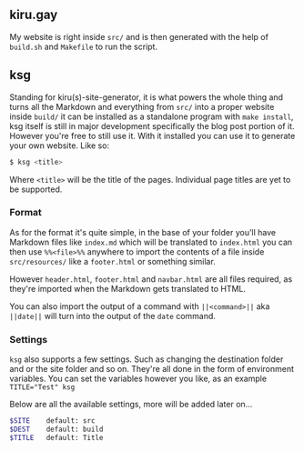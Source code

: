 kiru.gay
--------

My website is right inside `src/` and is then generated with the help of
`build.sh` and `Makefile` to run the script.

ksg
---

Standing for kiru(s)-site-generator, it is what powers the whole thing
and turns all the Markdown and everything from `src/` into a proper
website inside `build/` it can be installed as a standalone program with
`make install`, ksg itself is still in major development specifically
the blog post portion of it. However you're free to still use it.  With
it installed you can use it to generate your own website. Like so:

```sh
$ ksg <title>
```

Where `<title>` will be the title of the pages. Individual page titles
are yet to be supported.

### Format

As for the format it's quite simple, in the base of your folder you'll
have Markdown files like `index.md` which will be translated to
`index.html` you can then use `%%<file>%%` anywhere to import the
contents of a file inside `src/resources/` like a `footer.html` or
something similar.

However `header.html`, `footer.html` and `navbar.html` are all files
required, as they're imported when the Markdown gets translated to HTML.

You can also import the output of a command with `||<command>||` aka
`||date||` will turn into the output of the `date` command.

### Settings

`ksg` also supports a few settings. Such as changing the destination
folder and or the site folder and so on. They're all done in the form of
environment variables. You can set the variables however you like, as an
example `TITLE="Test" ksg`

Below are all the available settings, more will be added later on...

```sh
$SITE    default: src
$DEST    default: build
$TITLE   default: Title
```
